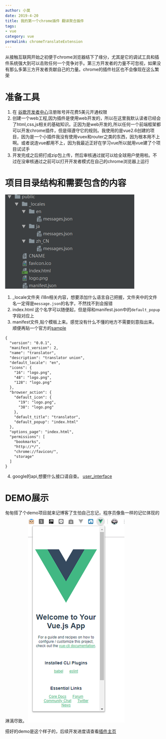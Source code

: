 ```yaml
---
author: 小莫
date: 2019-4-20
title: 我的第一个chrome插件 翻译聚合插件
tags:
- vue
category: vue
permalink: chromeTranslateExtension
---
```

从接触互联网开始之初便于chrome浏览器结下了缘分，尤其是它的调试工具和插件系统强大到可以击败任何一个竞争对手。第三方开发者的力量不可忽视，如果没有那么多第三方开发者贡献自己的力量。chrome的插件社区也不会像现在这么繁荣
<!-- more -->

# 准备工具
1. 在 [谷歌开发者中心](https://chrome.google.com/webstore/devconsole)注册账号并花费5美元开通权限
2. 创建一个web工程,因为插件是使用web开发的，所以在这里我默认读者已经会了html,css,js相关的基础知识。正因为是web开发的,所以任何一个前端框架都可以开发chrome插件，但是得遵守它的规则。我使用的是vue2.6创建的项目，因为是一个小插件我没有使用vuex和router之类的东西，因为根本用不上啊。或者说连vue都用不上，因为我最近正好在学习vue所以就用vue建了个项目试试手
3. 开发完成之后把打成zip包上传，然后审核通过就可以给全球用户使用啦。不过在没审核通过之前可以打开开发者模式在自己的chrome浏览器上运行

# 项目目录结构和需要包含的内容
![](/img/blog/chrome_project_tree.png)

1. _locale文件夹
i18n相关内容，想要添加什么语言自己把握，文件夹中的文件名一定得是`message.json`的名字，不然找不到会报错
2. index.html 这个名字可以随便起，但是得和manifest.json中的`default_popup`字段对应上
3. manifest文件,贴个模板上来。感觉没有什么不懂的地方不需要刻意指出来。顺便再贴一个官方的[sample](https://developer.chrome.com/extensions/manifest)

```
{
  "version": "0.0.1",
  "manifest_version": 2,
  "name": "translator",
  "description": "translator union",
  "default_locale": "en",
  "icons": {
    "16": "logo.png",
    "48": "logo.png",
    "128": "logo.png"
  },
  "browser_action": {
    "default_icon": {
      "19": "logo.png",
      "38": "logo.png"
    },
    "default_title": "translator",
    "default_popup": "index.html"
  },
  "options_page": "index.html",
  "permissions": [
    "bookmarks",
    "http://*/",
    "chrome://favicon/",
    "storage"
  ]
}

```

4. google的api,想要什么接口请自查。 [user_interface](https://developer.chrome.com/extensions/user_interface)


# DEMO展示
匆匆搭了个demo项目就来记博客了生怕自己忘记，程序员像鱼一样的记忆体现的淋漓尽致。
![](/img/blog/chrome_project_demo.png)

搭好的demo是这个样子的，后续开发进度请查看[插件主页](https://translate.xiaomo.info)
